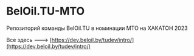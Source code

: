 # BelOil.TU-MTO
Репозиторий команды BelOil.TU в номинации МТО на ХАКАТОН 2023

Все здесь --->  [https://dev.beloil.by/tudev/intro/](https://dev.beloil.by/tudev/intro/)
